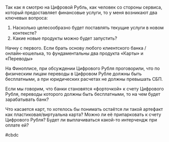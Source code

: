 
Так как я смотрю на Цифровой Рубль, как человек со стороны сервиса, который предоставляет финансовые услуги, то у меня возникают два ключевых вопроса: 
1. Насколько целесообразно будет поставлять текущие услуги в новом контексте?
2. Какие новые продукты можно будет запустить?

Начну с первого. Если брать основу любого клиентского банка / онлайн-кошелька, то фундаментальны два продукта «Карты» и «Переводы»

На Финоплисе, при обсуждении Цифрового Рубля проговорили, что по физическим лицам переводы в Цифровом Рубле должны быть бесплатными, а при юридических расчетах не должны превышать СБП.

Если мы говорим, что банки становятся «форточкой» к счету Цифрового Рубля, переводы которого должны быть бесплатными, то на чем будет зарабатывать банк?

Что касается карт, то хотелось бы понимать остаётся ли такой артефакт как пластиковая/виртуальна карта? Можно ли её припарковать к счету Цифрового Рубля? Будет ли выплачиваться какой-то интерчендж при оплате ей?

#cbdc 